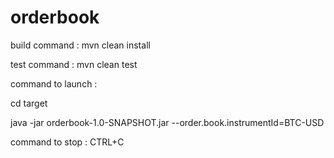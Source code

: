 # orderbook

build command : mvn clean install

test command : mvn clean test

command to launch : 
 
 cd target
 
 java -jar orderbook-1.0-SNAPSHOT.jar --order.book.instrumentId=BTC-USD

command to stop : CTRL+C 
